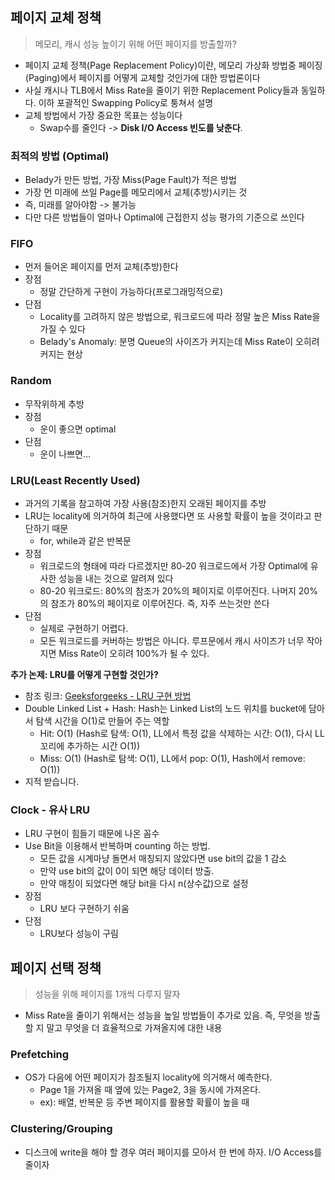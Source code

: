 ## 페이지 교체 정책
> 메모리, 캐시 성능 높이기 위해 어떤 페이지를 방출할까?
- 페이지 교체 정책(Page Replacement Policy)이란, 메모리 가상화 방법중 페이징(Paging)에서 페이지를 어떻게 교체할 것인가에 대한 방법론이다
- 사실 캐시나 TLB에서 Miss Rate을 줄이기 위한 Replacement Policy들과 동일하다. 이하 포괄적인 Swapping Policy로 퉁쳐서 설명
- 교체 방법에서 가장 중요한 목표는 성능이다
    - Swap수를 줄인다 -> **Disk I/O Access 빈도를 낮춘다**.

### 최적의 방법 (Optimal)
- Belady가 만든 방법, 가장 Miss(Page Fault)가 적은 방법
- 가장 먼 미래에 쓰일 Page를 메모리에서 교체(추방)시키는 것
- 즉, 미래를 알아야함 -> 불가능
- 다만 다른 방법들이 얼마나 Optimal에 근접한지 성능 평가의 기준으로 쓰인다

### FIFO
- 먼저 들어온 페이지를 먼저 교체(추방)한다
- 장점
    - 정말 간단하게 구현이 가능하다(프로그래밍적으로)
- 단점
    - Locality를 고려하지 않은 방법으로, 워크로드에 따라 정말 높은 Miss Rate을 가질 수 있다
    - Belady's Anomaly: 분명 Queue의 사이즈가 커지는데 Miss Rate이 오히려 커지는 현상

### Random
- 무작위하게 추방
- 장점
    - 운이 좋으면 optimal
- 단점
    - 운이 나쁘면...

### LRU(Least Recently Used)
- 과거의 기록을 참고하여 가장 사용(참조)한지 오래된 페이지를 추방
- LRU는 locality에 의거하여 최근에 사용했다면 또 사용할 확률이 높을 것이라고 판단하기 때문
    - for, while과 같은 반복문
- 장점
    - 워크로드의 형태에 따라 다르겠지만 80-20 워크로드에서 가장 Optimal에 유사한 성능을 내는 것으로 알려져 있다
    - 80-20 워크로드: 80%의 참조가 20%의 페이지로 이루어진다. 나머지 20%의 참조가 80%의 페이지로 이루어진다. 즉, 자주 쓰는것만 쓴다
- 단점
    - 실제로 구현하기 어렵다.
    - 모든 워크로드를 커버하는 방법은 아니다. 루프문에서 캐시 사이즈가 너무 작아지면 Miss Rate이 오히려 100%가 될 수 있다.


**추가 논제: LRU를 어떻게 구현할 것인가?**
- 참조 링크: [Geeksforgeeks - LRU 구현 방법](https://www.geeksforgeeks.org/lru-cache-implementation/)
- Double Linked List + Hash: Hash는 Linked List의 노드 위치를 bucket에 담아서 탐색 시간을 O(1)로 만들어 주는 역할
  - Hit: O(1) (Hash로 탐색: O(1), LL에서 특정 값을 삭제하는 시간: O(1), 다시 LL꼬리에 추가하는 시간 O(1))
  - Miss: O(1) (Hash로 탐색: O(1), LL에서 pop: O(1), Hash에서 remove: O(1))
- 지적 받습니다.


### Clock - 유사 LRU
- LRU 구현이 힘들기 때문에 나온 꼼수
- Use Bit을 이용해서 반복하며 counting 하는 방법.
    - 모든 값을 시계마냥 돌면서 매칭되지 않았다면 use bit의 값을 1 감소
    - 만약 use bit의 값이 0이 되면 해당 데이터 방출.
    - 만약 매칭이 되었다면 해당 bit을 다시 n(상수값)으로 설정
- 장점
    - LRU 보다 구현하기 쉬움
- 단점
    - LRU보다 성능이 구림

## 페이지 선택 정책
> 성능을 위해 페이지를 1개씩 다루지 말자
- Miss Rate을 줄이기 위해서는 성능을 높일 방법들이 추가로 있음. 즉, 무엇을 방출할 지 말고 무엇을 더 효율적으로 가져올지에 대한 내용

### Prefetching
- OS가 다음에 어떤 페이지가 참조될지 locality에 의거해서 예측한다.
    - Page 1을 가져올 때 옆에 있는 Page2, 3을 동시에 가져온다.
    - ex): 배열, 반복문 등 주변 페이지를 활용할 확률이 높을 때

### Clustering/Grouping
- 디스크에 write을 해야 할 경우 여러 페이지를 모아서 한 번에 하자. I/O Access를 줄이자
